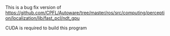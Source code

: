 This is a bug fix version of https://github.com/CPFL/Autoware/tree/master/ros/src/computing/perception/localization/lib/fast_pcl/ndt_gpu 

CUDA is required to build this program
